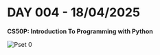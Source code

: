 # **DAY 004 - 18/04/2025**

**CS50P: Introduction To Programming with Python**

![Pset 0](pset_0.png)
